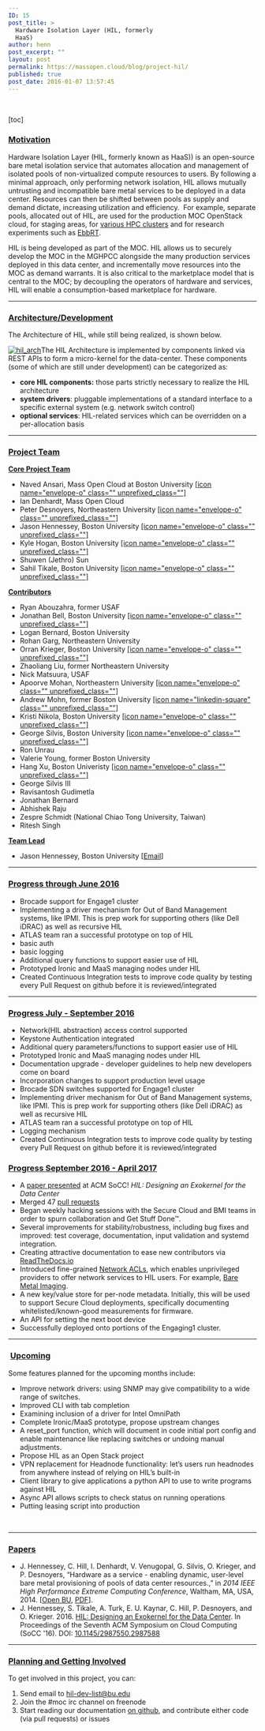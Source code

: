 ```yaml
---
ID: 15
post_title: >
  Hardware Isolation Layer (HIL, formerly
  HaaS)
author: henn
post_excerpt: ""
layout: post
permalink: https://massopen.cloud/blog/project-hil/
published: true
post_date: 2016-01-07 13:57:45
---
```

&nbsp;

[toc]
<h3><strong><span style="text-decoration: underline;">Motivation</span></strong></h3>
Hardware Isolation Layer (HIL, formerly known as HaaS)) is an open-source bare metal isolation service that automates allocation and management of isolated pools of non-virtualized compute resources to users. By following a minimal approach, only performing network isolation, HIL allows mutually untrusting and incompatible bare metal services to be deployed in a data center. Resources can then be shifted between pools as supply and demand dictate, increasing utilization and efficiency.  For example, separate pools, allocated out of HIL, are used for the production MOC OpenStack cloud, for staging areas, for <a href="http://massopen.cloud/option-5/">various HPC clusters</a> and for research experiments such as <a href="http://sesa.github.io/">EbbRT</a>.

HIL is being developed as part of the MOC. HIL allows us to securely develop the MOC in the MGHPCC alongside the many production services deployed in this data center, and incrementally move resources into the MOC as demand warrants. It is also critical to the marketplace model that is central to the MOC; by decoupling the operators of hardware and services, HIL will enable a consumption-based marketplace for hardware.

<hr />

<h3><span style="text-decoration: underline;"><strong>Architecture/Development</strong></span></h3>
The Architecture of HIL, while still being realized, is shown below.

<a href="http://massopen.cloud/wp-content/uploads/2016/01/hil_arch.svg" rel="attachment wp-att-1410"><img class="alignnone size-full wp-image-1410" src="http://massopen.cloud/wp-content/uploads/2016/01/hil_arch.svg" alt="hil_arch" /></a>The HIL Architecture is implemented by components linked via REST APIs to form a micro-kernel for the data-center. These components (some of which are still under development) can be categorized as:
<ul>
 	<li><b>core HIL components:</b> those parts strictly necessary to realize the HIL architecture</li>
 	<li><b>system drivers</b>: pluggable implementations of a standard interface to a specific external system (e.g. network switch control)</li>
 	<li><b>optional services</b>: HIL-related services which can be overridden on a per-allocation basis</li>
</ul>

<hr />

<h3><span style="text-decoration: underline;"><strong>Project Team</strong></span></h3>
<strong><span style="text-decoration: underline;">Core Project Team</span></strong>
<ul>
 	<li>Naved Ansari, Mass Open Cloud at Boston University <a href="mailto:naved001@bu.edu">[icon name="envelope-o" class="" unprefixed_class=""]</a></li>
 	<li>Ian Denhardt, Mass Open Cloud</li>
 	<li>Peter Desnoyers, Northeastern University <a href="mailto:pjd@ccs.neu.edu">[icon name="envelope-o" class="" unprefixed_class=""]</a></li>
 	<li>Jason Hennessey, Boston University <a href="mailto:henn@bu.edu">[icon name="envelope-o" class="" unprefixed_class=""]</a></li>
 	<li>Kyle Hogan, Boston University <a href="mailto:klhogan@bu.edu">[icon name="envelope-o" class="" unprefixed_class=""]</a></li>
 	<li>Shuwen (Jethro) Sun</li>
 	<li>Sahil Tikale, Boston University <a href="mailto:tikale@bu.edu">[icon name="envelope-o" class="" unprefixed_class=""]</a></li>
</ul>
<strong><span style="text-decoration: underline;">Contributors</span></strong>
<ul>
 	<li>Ryan Abouzahra, former USAF</li>
 	<li>Jonathan Bell, Boston University <a href="mailto:jbell@bu.edu">[icon name="envelope-o" class="" unprefixed_class=""]</a></li>
 	<li>Logan Bernard, Boston University</li>
 	<li>Rohan Garg, Northeastern University</li>
 	<li>Orran Krieger, Boston University <a href="mailto:okrieg@bu.edu">[icon name="envelope-o" class="" unprefixed_class=""]</a></li>
 	<li>Zhaoliang Liu, former Northeastern University</li>
 	<li>Nick Matsuura, USAF</li>
 	<li>Apoorve Mohan, Northeastern University <a href="mailto:apoorve@ccs.neu.edu">[icon name="envelope-o" class="" unprefixed_class=""]</a></li>
 	<li>Andrew Mohn, former Boston University <a href="https://www.linkedin.com/in/andrewmohn">[icon name="linkedin-square" class="" unprefixed_class=""]</a></li>
 	<li>Kristi Nikola, Boston University <a href="mailto:knikolla@bu.edu">[icon name="envelope-o" class="" unprefixed_class=""]</a></li>
 	<li>George Silvis, Boston University <a href="mailto:gsilvis@bu.edu">[icon name="envelope-o" class="" unprefixed_class=""]</a></li>
 	<li>Ron Unrau</li>
 	<li>Valerie Young, former Boston University</li>
 	<li>Hang Xu, Boston Univeristy <a href="mailto:xuh@bu.edu">[icon name="envelope-o" class="" unprefixed_class=""]</a></li>
 	<li>George Silvis III</li>
 	<li>Ravisantosh Gudimetla</li>
 	<li>Jonathan Bernard</li>
 	<li>Abhishek Raju</li>
 	<li>Zespre Schmidt (National Chiao Tong University, Taiwan)</li>
 	<li>Ritesh Singh</li>
</ul>
<strong><span style="text-decoration: underline;">Team Lead</span></strong>
<ul>
 	<li>Jason Hennessey, Boston University [<a href="mailto:henn@bu.edu">Email</a>]</li>
</ul>

<hr />

<h3><span style="text-decoration: underline;"><strong>Progress through June 2016</strong></span></h3>
<ul>
 	<li>Brocade support for Engage1 cluster</li>
 	<li>Implementing a driver mechanism for Out of Band Management systems, like IPMI. This is prep work for supporting others (like Dell iDRAC) as well as recursive HIL</li>
 	<li>ATLAS team ran a successful prototype on top of HIL</li>
 	<li>basic auth</li>
 	<li>basic logging</li>
 	<li>Additional query functions to support easier use of HIL</li>
 	<li>Prototyped Ironic and MaaS managing nodes under HIL</li>
 	<li>Created Continuous Integration tests to improve code quality by testing every Pull Request on github before it is reviewed/integrated</li>
</ul>

<hr />

<h3><span style="text-decoration: underline;"><strong>Progress July - September 2016
</strong></span></h3>
<ul>
 	<li>Network(HIL abstraction) access control supported</li>
 	<li>Keystone Authentication integrated</li>
 	<li>Additional query parameters/functions to support easier use of HIL</li>
 	<li>Prototyped Ironic and MaaS managing nodes under HIL</li>
 	<li>Documentation upgrade - developer guidelines to help new developers come on board</li>
 	<li>Incorporation changes to support production level usage</li>
 	<li>Brocade SDN switches supported for Engage1 cluster</li>
 	<li>Implementing driver mechanism for Out of Band Management systems, like IPMI. This is prep work for supporting others (like Dell iDRAC) as well as recursive HIL</li>
 	<li>ATLAS team ran a successful prototype on top of HIL</li>
 	<li>Logging mechanism</li>
 	<li>Created Continuous Integration tests to improve code quality by testing every Pull Request on github before it is reviewed/integrated</li>
</ul>
<h3><span style="text-decoration: underline;"><strong>Progress September 2016 - April 2017
</strong></span></h3>
<ul>
 	<li>A <a href="#papers">paper presented</a> at ACM SoCC! <em>HIL: Designing an Exokernel for the Data Center</em></li>
 	<li>Merged 47 <a href="https://github.com/CCI-MOC/hil/pulls?utf8=%E2%9C%93&amp;q=is%3Apr%20is%3Amerged%20%20merged%3A%3E2016-09-01%20">pull requests</a></li>
 	<li>Began weekly hacking sessions with the Secure Cloud and BMI teams in order to spurn collaboration and Get Stuff Done™.</li>
 	<li>Several improvements for stability/robustness, including bug fixes and improved: test coverage, documentation, input validation and systemd integration.</li>
 	<li>Creating attractive documentation to ease new contributors via <a href="https://hil.readthedocs.io/">ReadTheDocs.io</a></li>
 	<li>Introduced fine-grained <a href="https://hil.readthedocs.io/en/latest/networks.html">Network ACLs</a>, which enables unprivileged providers to offer network services to HIL users. For example, <a href="https://massopen.cloud/blog/bare-metal-imaging/">Bare Metal Imaging</a>.</li>
 	<li>A new key/value store for per-node metadata. Initially, this will be used to support Secure Cloud deployments, specifically documenting whitelisted/known-good measurements for firmware.</li>
 	<li>An API for setting the next boot device</li>
 	<li>Successfully deployed onto portions of the Engaging1 cluster.</li>
</ul>

<hr />

<h3> <span style="text-decoration: underline;"><strong>Upcoming</strong></span></h3>
Some features planned for the upcoming months include:
<ul>
 	<li>Improve network drivers: using SNMP may give compatibility to a wide range of switches.</li>
 	<li>Improved CLI with tab completion</li>
 	<li>Examining inclusion of a driver for Intel OmniPath</li>
 	<li>Complete Ironic/MaaS prototype, propose upstream changes</li>
 	<li>A reset_port function, which will document in code initial port config and enable maintenance like replacing switches or undoing manual adjustments.</li>
 	<li>Propose HIL as an Open Stack project</li>
 	<li>VPN replacement for Headnode functionality: let’s users run headnodes from anywhere instead of relying on HIL’s built-in</li>
 	<li>Client library to give applications a python API to use to write programs against HIL</li>
 	<li>Async API allows scripts to check status on running operations</li>
 	<li>Putting leasing script into production</li>
</ul>
&nbsp;

<hr />

<h3 id="papers"><strong><span style="text-decoration: underline;">Papers</span></strong></h3>
<ul>
 	<li>J. Hennessey, C. Hill, I. Denhardt, V. Venugopal, G. Silvis, O. Krieger, and P. Desnoyers, “Hardware as a service - enabling dynamic, user-level bare metal provisioning of pools of data center resources.,” in <i>2014 IEEE High Performance Extreme Computing Conference</i>, Waltham, MA, USA, 2014. [<a href="https://open.bu.edu/handle/2144/11221">Open BU</a>, <a href="https://open.bu.edu/bitstream/handle/2144/11221/haas.pdf?sequence=1&amp;isAllowed=y">PDF</a>].</li>
 	<li>J. Hennessey, S. Tikale, A. Turk, E. U. Kaynar, C. Hill, P. Desnoyers, and O. Krieger. 2016. <a href="https://open.bu.edu/handle/2144/19198">HIL: Designing an Exokernel for the Data Center</a>. In Proceedings of the Seventh ACM Symposium on Cloud Computing (SoCC '16). DOI: <a href="https://dx.doi.org/10.1145/2987550.2987588">10.1145/2987550.2987588</a></li>
</ul>

<hr />

<h3></h3>
<h3><strong><span style="text-decoration: underline;">Planning and Getting Involved</span></strong></h3>
To get involved in this project, you can:
<ol>
 	<li>Send email to <a href="mailto:hil-dev-list@bu.edu">hil-dev-list@bu.edu</a></li>
 	<li>Join the #moc irc channel on freenode</li>
 	<li>Start reading our documentation <a href="https://github.com/CCI-MOC/hil/">on github</a>, and contribute either code (via pull requests) or issues</li>
</ol>
&nbsp;